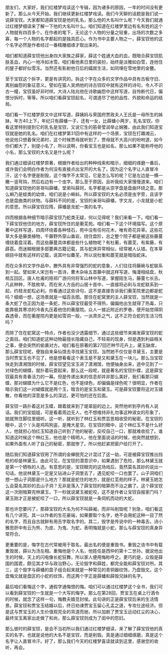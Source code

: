 
朋友们，大家好，我们红楼梦戏读这个专辑，因为诸多的原因，一年的时间没有更新了。那么从今天开始，我们继续更新红楼梦戏读。我们今天聊的话题是我们说一说薛宝钗。大家都知道薛宝钗是他的乳名，那么他的大名叫什么呢？今天我们就通过红楼梦细读来了解一下他的大名叫什么。咱们知道在红楼梦里边有名有姓的这个人物就有四百多个。在作者的笔下，无论这个人物的分量之轻重，出场的次数之多寡，每一个人物的名字都起的是独具匠心。作为书中主要人物之一，薛宝钗他的这个名字必然是作者经过一番精雕细琢才取出来的。

咱们都知道薛宝钗他出身四大家族之薛家，薛这个姓通大血的血，既暗合薛宝钗肌肤圣血，内心一地冷如冰雪。咱们看他素日里的装扮，始终是淡雅如白雪，连他住的屋子都好似雪冻。当然还有影射他日后的孀居生活，如同埋在雪地里的金簪。

至于宝钗这个拆字，更是有讲究的。拆这个字在众多的文学作品中具有古板守旧、离别幽怨的象征意义。譬如在猿人吴炳他的诗古钗叹中就有这样的诗句，令人不识古一幢，宝钗虽好非时样。大诗人陆兆他在诗歌幽怨中这样写道，自怜断代日，偏恨分拆时，等等。所以咱们看薛宝钗起名，可谓道尽了他的品性、外貌和命运的结局。

咱们看一下红楼梦原文中这样写道，薛姨妈与荣国府贾政夫人王氏是一母所生的姊妹，年方40上下，年纪只有薛蟠一子，还有一女，比薛蟠小两岁，乳名宝钗。你看这里特别提到它的乳名是宝钗，又说它生的筋骨莹润举止娴雅，由此我们知道宝钗就是她的乳名。咱们在红楼梦第31回中有这样的一个场景，宝钗在打趣湘云，他说他只想着保兄弟时，这个时候贾母就听到了，贾母就不大高兴的吩咐道，如今你们都大了，别提小名了，所以说啊，你看宝玉也是如名，那么如果不能称呼他的小名，那么宝钗的大名又是什么呢？

我们通过细读红楼梦原著，根据作者给出的种种线索和暗示，细细的琢磨一番后，或许我们会明白作者为何没有直接点出宝开的大名了。因为这个名字让人直冒冷汗，这个名字便是削毁，这个悔字不太常见，它是怎么写的呢？它是左边是一横一撇一竖弯钩，然后右边有一个虫字。那么至于原因，且听我给大家慢慢道来。咱们知道薛宝钗他的哥哥叫薛蟠，堂弟叫薛珂，名字都是从崇字盘是盘曲环绕之意。那么蝌乃是蛙类的幼体，咱们说是小蝌蚪。所以薛宝钗的大名必须是虫字旁，且该字也是盘曲类的状物。与薛科不同的是，宝钗的亲哥叫薛蟠，字文龙，小龙就是小蛇的意思。所以薛宝钗应隋，薛蟠是龙蛇一类的名字。

四而根据各种细节暗示薛宝钗乃蛇类无疑，何以见得呢？我们来看一下。咱们看一下薛宝钗他住的地方，薛宝钗所住的是蘅芜苑。咱们看一下这个环境描写。这个原著中这样写道，四周环绕着各种怪石，苑中没有任何花木，唯有奇花异草。这些花草大多是藤类植物，千藤野外穿山垂岩，绕住盘阶，总之整个院子都是被这些藤蔓缠绕着盘淫着。而这些藤蔓具体都是些什么植物呢？有杜蘅，有蘼芜，有紫藤，有薜荔。而迷糊根据多部要典古籍记载，其与蛇床异常相似，经常被人认错。在本草纲目中就有这样的记载，说其叶似麋芜，所以说杜衡和蘼芜就是暗指蛇床。

而在众多的文学作品中，滕外具有非常强烈的蛇的意象，人们往往将藤碗与蛇联系到一起。譬如宋人宋岂有一首诗，曹木杂咏五首藤中就这样写道，悔漫相结盘，秋梢互回区。唐人杜甫的陪郑广游问何将军山林中写道，掌握陌生马，藤蔓七长舌。凡此种种，不胜枚举。而在宋人方岳的山居十首中，一直接将必利与龙蛇联系到一起，约枝龙蛇松必利。你看通过这些诗句，这不是直接告诉我们蘅芜院里边都是蛇吗？细细一想，这场景就是一幅百舌图。那住在蛇窝里的主人薛宝钗，当然就是一条大蛇了也正因为是一条蛇，所以薛宝钗最受不得热，偏偏他出生就得了热毒，只能靠极其寒凉的冷香丸压着他住的蘅屋院。众人一接近附近的罗巷，便开始觉得阴森透骨，而在蘅屋院内更是如雪洞一般，一派肃杀之气，这不正符合蛇的生活习性吗？

而除了住在蛇窝这一特点，作者也没少透露细节，通过这些细节来揭发薛宝钗的蛇之面目。咱们知道蛇这种动物最擅长隐藏自己，不轻易的现身，但是遇到利益相关之事，便会突然的偷袭对方。咱们看在原著的第27回芒种节花卉上，黛玉缺席，那么薛宝钗呢，便独自来枭仙馆去寻找黛玉宝钗。当然她不仅仅是寻黛玉，主要是当时贾宝玉也不见了，他是想看看这个表玉是不是又和黛玉在一块儿。那么当宝钗快走到潇湘馆的时候，薛宝钗望见宝玉进了潇湘馆，他便抽身出来，途中见到了一对绿色的蝴蝶，就扑着玩耍起来，那么这一段呢，就是著名的宝钗扑蝶，这是薛宝钗最具有青春活力的一幕。但是传递出来的信息却并非那么美好，我们看那只蝴蝶，那对蝴蝶为什么它不是红色，也不是绿色，却偏偏是绿色呢？很明显，作者在暗示我们这一对蝴蝶就是两个玉，暗含的是宝玉和黛玉。可是薛宝钗要将这对玉铺散，你看他的深意是多么的深远，更可怕的还在后面。

薛宝钗一路扑着这对玉蝶，跟着就来到了堤翠庭的边上。突然他听到亭内有人说话。我们的宝姐姐，可是看着周边无人，也不想维持非礼勿事这种淑女的形象了，她就煞住脚往里细听。这一听，就听到了林红玉和贾芸思相收受的秘密。在宝钗的眼中，这个丫头是鸡鸣狗盗，是掩大星空。在宝钗的眼中，这个林红玉不是什么好人，他就担心怕红玉知道自己听到了他的秘密，反咬自己一口，那就难收拾了。谁知道这时候这个林红玉，他也是个精明人，他在里面说话的时候，他突然就想到，如果外面有人听了自己的秘密，那就惨了。所以他赶紧把窗户给打开了。

随后我们知道薛宝钗用了所谓的金蝉脱壳之计混过了这一劫，可是被薛宝钗推出挡枪的却是林黛玉。由此可见，在宝钗的潜意识中，如果遇到了危险，那么林黛玉就是第一个牺牲的人选。有意思的是，宝钗眼完的这场戏后，竟然莫名其妙的说出一句话。他说林黛玉一定是又钻进山子洞里去了，遇见蛇咬一口也罢了。山子洞咱们想一想山子洞那是什么地方？那就是蛇住的地方，就是红芜苑的样子。林黛玉她怎么会莫名其妙的去山子洞？无非是落入了薛宝钗的暗算而不治之霸了。这个薛宝钗这一次刚暗算完林黛玉，下一秒就说黛玉被蛇咬，这不是作者让宝钗自报家门吗？黛玉刚才正是被蛇咬了一口，所以薛宝钗就是一条伺机而动的大蛇。

那也许您要问了，那薛宝钗的大名为何不叫薛阇，而非叫削毁呢？别急，咱们看这有几个讲究。其一以作者的生花豪端，如果要取个名字，绝不会用蛇这种一目了然的名字，而且自古就鲜有用舌字取名字的。其二，毁字是传说中的一种毒舌。诗小雅思肝中有云为熊、为皮、为鬼、为蛇，表明悔就是小蛇，那么与薛宝钗的真身异常符合。

更重要的是，悔字在古代常被用于取名，最出名的便是重毁书。重毁之诰书中有载重毁居，薛以为汤左相。重悔他是个人名，他姓任是西仲的第十二世孙。据说他出生的时候，天上的闪电像长蛇狂舞，所以家人便用悔称呼之。更巧的是，众毁是薛国的国君，颇见其才华与政治野心，无论毁字和薛姓，都完全能和薛宝钗对所。其三，这个毁字与薛蟠的盘子组合起来就是一种常见的青铜器纹饰，乃盘毁文。这个盘悔文就是盘区的小蛇的纹饰，而这两个字正是薛蟠和薛毁兄妹的名字。

最后咱们看悔这个字，通假字通悔恨的悔。咱们可以通过红楼梦这个全书，我们可以看到薛宝钗的一生就是一个大写的悔字。那么在第28回，贾宝玉在桌上行酒令的时候，就念了这样一句，悔教夫婿觅封侯。此句讲的正是薛宝钗后来的生活情景。薛宝钗和贾宝玉结婚以后，终日劝谏贾宝玉留心孔孟之道，专攻仕途经济。但是这与贾宝玉的人生价值观完全的背道而驰，所以加剧了贾宝玉远动红尘的决心，最终宝玉离家出走做了和尚，那么薛宝钗则成为了闺中的怨妇。

那么彼时的薛宝钗，是会不当初所以我们通过红楼梦细读，来了解了薛宝钗他的真实的名字。也就是说他的大名不是宝钗，而是削毁。真是通过细细琢磨，真是这个名字让人直冒冷汗。好了，那么我们今天的红楼梦喜读就读到这里，感谢您的收听，再会。


